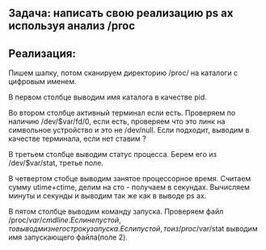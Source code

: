 ## Задача: написать свою реализацию ps ax используя анализ /proc
## Реализация:
Пишем шапку, потом сканируем директорию /proc/ на каталоги с цифровым именем.

В первом столбце выводим имя каталога в качестве pid.

Во втором столбце активный терминал если есть. Проверяем по наличию /dev/$var/fd/0, если есть, проверяем что это линк на символьное устройство и это не /dev/null. Если подходит, выводим в качестве терминала, если нет ставим ?

В третьем столбце выводим статус процесса. Берем его из /dev/$var/stat, третье поле.

В четвертом стобце выводим занятое процессорное время. Считаем сумму utime+ctime, делим на сто - получаем в секундах. Вычисляем минуты и секунды и выводим так же как в выводе ps ax.

В пятом столбце выводим команду запуска. Проверяем файл /proc/$var/cmdline. Если не пустой, то выводм из него строку запуска. Если пустой, то из /proc/$var/stat выводим имя запускающего файла(поле 2).
